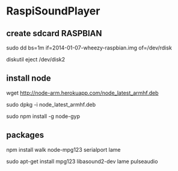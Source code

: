 RaspiSoundPlayer
================

## create sdcard RASPBIAN

sudo dd bs=1m if=2014-01-07-wheezy-raspbian.img of=/dev/rdisk

diskutil eject /dev/disk2

## install node

wget http://node-arm.herokuapp.com/node_latest_armhf.deb

sudo dpkg -i node_latest_armhf.deb

sudo npm install -g node-gyp

## packages

npm install walk node-mpg123 serialport lame

sudo apt-get install mpg123 libasound2-dev lame pulseaudio 
